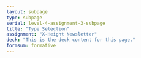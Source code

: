 ```yaml
---
layout: subpage
type: subpage
serial: level-4-assignment-3-subpage
title: "Type Selection"
assignment: "X-Height Newsletter"
deck: "This is the deck content for this page."
formsum: formative
---
```

